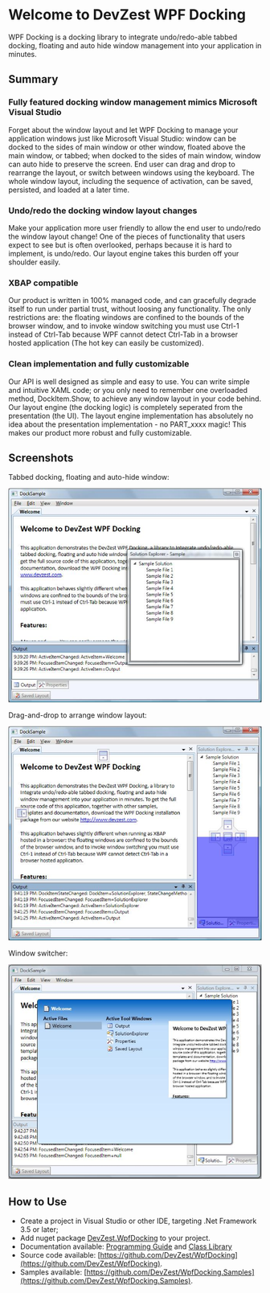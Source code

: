 # Welcome to DevZest WPF Docking

WPF Docking is a docking library to integrate undo/redo-able tabbed docking, floating and auto hide window management into your application in minutes.

## Summary

### **Fully featured docking** window management mimics Microsoft Visual Studio

Forget about the window layout and let WPF Docking to manage your application windows just like Microsoft Visual Studio: window can be docked to the sides of main window or other window,  floated above the main window, or tabbed; when docked to the sides of main window, window can auto hide to preserve the screen. End user can drag and drop to rearrange the layout, or switch between windows using the keyboard. The whole window layout, including the sequence of activation, can be saved, persisted, and loaded at a later time.

### **Undo/redo** the docking window layout changes

Make your application more user friendly to allow the end user to undo/redo the window layout change! One of the pieces of functionality that users expect to see but is often overlooked, perhaps because it is hard to implement, is undo/redo. Our layout engine takes this burden off your shoulder easily.

### **XBAP** compatible

Our product is written in 100% managed code, and can gracefully degrade itself to run under partial trust, without loosing any functionality. The only restrictions are: the floating windows are confined to the bounds of the browser window, and to invoke window switching you must use Ctrl-1 instead of Ctrl-Tab because WPF cannot detect Ctrl-Tab in a browser hosted application (The hot key can easily be customized).

### **Clean implementation** and **fully customizable**

Our API is well designed as simple and easy to use. You can write simple and intuitive XAML code; or you only need to remember one overloaded method, DockItem.Show, to achieve any window layout in your code behind. Our layout engine (the docking logic) is completely seperated from the presentation (the UI). The layout engine implementation has absolutely no idea about the presentation implementation - no PART_xxxx magic! This makes our product more robust and fully customizable.

## Screenshots

Tabbed docking, floating and auto-hide window:

![image](images/DockSample1.jpg)

Drag-and-drop to arrange window layout:

![image](images/DockSample2.jpg)

Window switcher:

![image](images/DockSample3.jpg)

## How to Use

- Create a project in Visual Studio or other IDE, targeting .Net Framework 3.5 or later;
- Add nuget package [DevZest.WpfDocking](https://www.nuget.org/packages/DevZest.WpfDocking/) to your project.
- Documentation available: [Programming Guide](xref:getting_started) and [Class Library](xref:DevZest.Windows.Docking)
- Source code available: [https://github.com/DevZest/WpfDocking](https://github.com/DevZest/WpfDocking).
- Samples available: [https://github.com/DevZest/WpfDocking.Samples](https://github.com/DevZest/WpfDocking.Samples).
